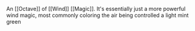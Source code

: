 An [[Octave]] of [[Wind]] [[Magic]]. It's essentially just a more powerful wind magic, most commonly coloring the air being controlled a light mint green